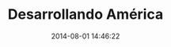 ---
layout: post
title:  "Desarrollando América"
date:   2014-08-01 14:46:22
categories: project
img: img/projects/dal.png
thumb: img/projects/thumbs/dal-thumb.png
description: Desarrollando América Latina es una inciativa regional y colaborativa, destinada a crear aplicaciones web usando datos abiertos con el fin de solucionar problemas sociales comunes de la región, en áreas tales como salud, educación, presupuesto público, y transparencia. Hace poco, la mayoría de los intentos a abordar estos temas han sido aislados, lo que limita el potencial y la eficacia de estas soluciones de gran alcance. Desarrollando América Latina (DAL) unifica todos estos esfuerzos, para crear applicaciones de un mayor impacto y que sean escalables. Cientos de desarrolladores web, diseñadores gráficos, empresarios, periodistas, y representantes del sector público y privado se reúnen cada año para participar en esta maratón regional de datos abiertos. Estos datos crea un profundo impacto en las vidas de los ciudadanos de América Latina. El hackathon es alimentado por Open Data, por lo que los gobiernos de la región más transparente, responsabilidad de funcionarios públicos, la participación de la ciudadanía en los procesos y la mejora de la democracia de la sociedad.
site_url: http://desarrollandoamerica.org/
estado: activo
---